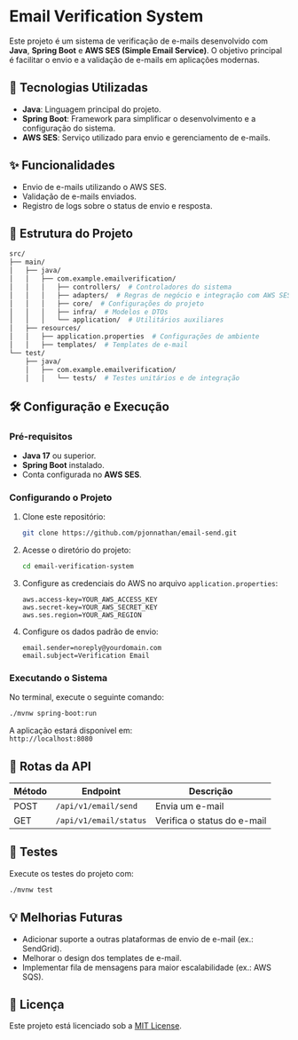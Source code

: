 # Email Verification System  

Este projeto é um sistema de verificação de e-mails desenvolvido com **Java**, **Spring Boot** e **AWS SES (Simple Email Service)**. O objetivo principal é facilitar o envio e a validação de e-mails em aplicações modernas.  

## 🚀 Tecnologias Utilizadas  

- **Java**: Linguagem principal do projeto.  
- **Spring Boot**: Framework para simplificar o desenvolvimento e a configuração do sistema.  
- **AWS SES**: Serviço utilizado para envio e gerenciamento de e-mails.  

## ✨ Funcionalidades  

- Envio de e-mails utilizando o AWS SES.  
- Validação de e-mails enviados.  
- Registro de logs sobre o status de envio e resposta.  

## 📂 Estrutura do Projeto  

```bash  
src/  
├── main/  
│   ├── java/  
│   │   ├── com.example.emailverification/  
│   │   │   ├── controllers/  # Controladores do sistema  
│   │   │   ├── adapters/  # Regras de negócio e integração com AWS SES  
│   │   │   ├── core/  # Configurações do projeto  
│   │   │   ├── infra/  # Modelos e DTOs  
│   │   │   └── application/  # Utilitários auxiliares  
│   ├── resources/  
│   │   ├── application.properties  # Configurações de ambiente  
│   │   ├── templates/  # Templates de e-mail  
└── test/  
    ├── java/  
    │   ├── com.example.emailverification/  
    │   │   └── tests/  # Testes unitários e de integração  
```  

## 🛠️ Configuração e Execução  

### Pré-requisitos  
- **Java 17** ou superior.  
- **Spring Boot** instalado.  
- Conta configurada no **AWS SES**.  

### Configurando o Projeto  
1. Clone este repositório:  
   ```bash  
   git clone https://github.com/pjonnathan/email-send.git  
   ```  

2. Acesse o diretório do projeto:  
   ```bash  
   cd email-verification-system  
   ```  

3. Configure as credenciais do AWS no arquivo `application.properties`:  
   ```properties  
   aws.access-key=YOUR_AWS_ACCESS_KEY  
   aws.secret-key=YOUR_AWS_SECRET_KEY  
   aws.ses.region=YOUR_AWS_REGION  
   ```  

4. Configure os dados padrão de envio:  
   ```properties  
   email.sender=noreply@yourdomain.com  
   email.subject=Verification Email  
   ```  

### Executando o Sistema  
No terminal, execute o seguinte comando:  
   ```bash  
   ./mvnw spring-boot:run  
   ```  

A aplicação estará disponível em:  
`http://localhost:8080`  

## 🔗 Rotas da API  

| Método | Endpoint              | Descrição                |  
|--------|-----------------------|--------------------------|  
| POST   | `/api/v1/email/send`  | Envia um e-mail          |  
| GET    | `/api/v1/email/status`| Verifica o status do e-mail|  

## 🧪 Testes  
Execute os testes do projeto com:  
   ```bash  
   ./mvnw test  
   ```  

## 💡 Melhorias Futuras  

- Adicionar suporte a outras plataformas de envio de e-mail (ex.: SendGrid).  
- Melhorar o design dos templates de e-mail.  
- Implementar fila de mensagens para maior escalabilidade (ex.: AWS SQS).  

## 📜 Licença  

Este projeto está licenciado sob a [MIT License](LICENSE).  
